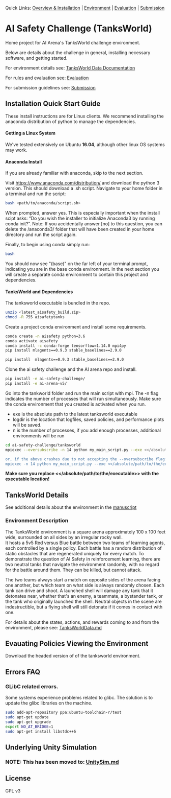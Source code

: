 Quick Links: [Overview & Installation](./README.md) | [Environment](./TanksWorldData.md) | [Evaluation](./Evaluation.md) | [Submission](./Submission.md) 

# AI Safety Challenge (TanksWorld)

Home project for AI Arena's TanksWorld challenge environment.

Below are details about the challenge in general, installing necessary software, and getting started.  

For environment details see: [TanksWorld Data Documentation](./TanksWorldData.md)

For rules and evaluation see: [Evaluation](./Evaluation.md)

For submission guidelines see: [Submission](./Submission.md)


## Installation Quick Start Guide
These install instructions are for Linux clients.  We recommend installing the anaconda distribution of python to manage the dependencies.

#### Getting a Linux System
We've tested extensively on Ubuntu **16.04**, although other linux OS systems may work.


#### Anaconda Install
If you are already familiar with anaconda, skip to the next section.

Visit https://www.anaconda.com/distribution/ and download the python 3 version.  This should download a .sh script.
Navigate to your home folder in a terminal and run the script:

```` sh
bash <path/to/anaconda/script.sh>
````

When prompted, answer yes.  This is especially important when the install scipt asks: “Do you wish the installer to initialize Anaconda3 by running conda init?”.
Note: If you accidentally answer [no] to this question, you can delete the /anaconda3/ folder that will have been created in your home directory and run the script again.

Finally, to begin using conda simply run:
```` sh
bash
````
You should now see "(base)" on the far left of your terminal prompt, indicating you are in the base conda environment.  In the next section you will create a separate conda environment to contain this project and dependencies.

#### TanksWorld and Dependencies
The tanksworld executable is bundled in the repo.
```` sh
unzip <latest_aisafety_build.zip>
chmod -R 755 aisafetytanks
````

Create a project conda environment and install some requirements.  
````sh
conda create -n aisafety python=3.6
conda activate aisafety
conda install -c conda-forge tensorflow=1.14.0 mpi4py
pip install mlagents==0.9.3 stable_baselines==2.9.0
````

````sh
pip install  mlagents==0.9.3 stable_baselines==2.9.0
````


Clone the ai safety challenge and the AI arena repo and install.
```` sh
pip install -e ai-safety-challenge/
pip install -e ai-arena-v5/
````

Go into the tankworld folder and run the main script with mpi.  The -n flag indicates the number of processes that will run simultaneously. Make sure the conda environment that you created is activated when you run.
 - exe is the absolute path to the latest tanksworld executable
 - logdir is the location that logfiles, saved policies, and performance plots will be saved.
 - n is the number of processes, if you add enough processes, additional environments will be run
```` sh
cd ai-safety-challenge/tanksworld
mpiexec --oversubscribe -n 14 python my_main_script.py --exe <</absolute/path/to/the/executable>> --logdir testrun

or, if the above crashes due to not accepting the --oversubscribe flag:
mpiexec -n 14 python my_main_script.py --exe <</absolute/path/to/the/executable>> --logdir testrun
````

**Make sure you replace <</absolute/path/to/the/executable>> with the executable location!**


## TanksWorld Details
See additional details about the environment in the [manuscript](https://arxiv.org/abs/2002.11174)


### Environment Description

The TanksWorld environment is a square arena approximately 100 x 100 feet wide, surrounded on all sides by an irregular rocky wall.  
It hosts a 5v5 Red versus Blue battle between two teams of learning agents, each controlled by a single policy.
Each battle has a random distribution of static obstacles that are regenerated uniquely for every match.
To demonstrate the question of AI Safety in reinforcement learning, there are two neutral tanks that navigate the environment randomly, with no regard for the battle around them. They can be killed, but cannot attack.

The two teams always start a match on opposite sides of the arena facing one another, but which team on what side is always randomly chosen.
Each tank can drive and shoot. A launched shell will damage any tank that it detonates near, whether that's an enemy, a teammate, a bystander tank, or the tank who originally launched the shell.
Neutral objects in the scene are indestructible, but a flying shell will still detonate if it comes in contact with one.

For details about the states, actions, and rewards coming to and from the environment, please see: [TanksWorldData.md](./TanksWorldData.md)


## Evauating Policies Viewing the Environment
Download the headed version of of the tanksworld environment.


## Errors FAQ

### GLibC related errors.
Some systems experience problems related to glibc.  The solution is to update the glibc libraries on the machine.

````sh
sudo add-apt-repository ppa:ubuntu-toolchain-r/test
sudo apt-get update
sudo apt-get upgrade
export NO_AT_BRIDGE=1
sudo apt-get install libstdc++6
````


## Underlying Unity Simulation

### NOTE: This has been moved to: [UnitySim.md](./UnitySim.md)

## License
GPL v3

